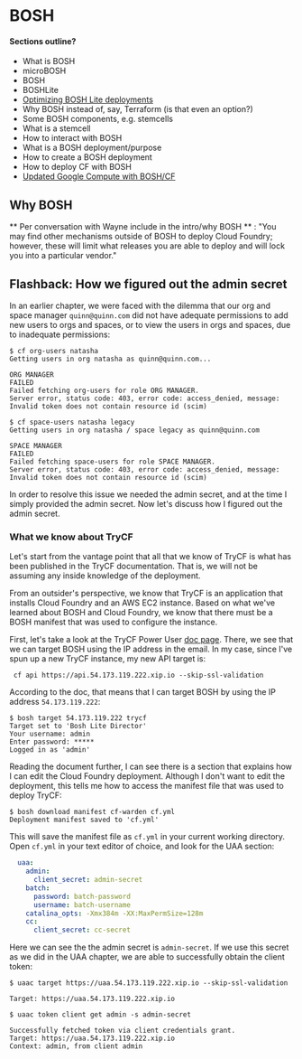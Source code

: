 # BOSH

#### Sections outline?
* What is BOSH
 * microBOSH
 * BOSH
 * BOSHLite
  * [Optimizing BOSH Lite deployments](http://blog.pivotal.io/cloud-foundry-pivotal/products/optimizing-bosh-lite-deployment-times)
* Why BOSH instead of, say, Terraform (is that even an option?)
* Some BOSH components, e.g. stemcells
 * What is a stemcell
* How to interact with BOSH
* What is a BOSH deployment/purpose
* How to create a BOSH deployment
* How to deploy CF with BOSH
* [Updated Google Compute with BOSH/CF](http://blog.pivotal.io/cloud-foundry-pivotal/products/deploy-and-update-your-google-compute-engine-vms-using-cloud-foundry-bosh)



## Why BOSH

** Per conversation with Wayne include in the intro/why BOSH ** : "You may find other mechanisms outside of BOSH to deploy Cloud Foundry; however, these will limit what releases you are able to deploy and will lock you into a particular vendor."

## Flashback: How we figured out the admin secret

In an earlier chapter, we were faced with the dilemma that our org and space manager `quinn@quinn.com` did not have adequate permissions to add new users to orgs and spaces, or to view the users in orgs and spaces, due to inadequate permissions:

```
$ cf org-users natasha
Getting users in org natasha as quinn@quinn.com...

ORG MANAGER
FAILED
Failed fetching org-users for role ORG MANAGER.
Server error, status code: 403, error code: access_denied, message: Invalid token does not contain resource id (scim)

$ cf space-users natasha legacy
Getting users in org natasha / space legacy as quinn@quinn.com

SPACE MANAGER
FAILED
Failed fetching space-users for role SPACE MANAGER.
Server error, status code: 403, error code: access_denied, message: Invalid token does not contain resource id (scim)
```

In order to resolve this issue we needed the admin secret, and at the time I simply provided the admin secret. Now let's discuss how I figured out the admin secret.

### What we know about TryCF

Let's start from the vantage point that all that we know of TryCF is what has been published in the TryCF documentation. That is, we will not be assuming any inside knowledge of the deployment.

From an outsider's perspective, we know that TryCF is an application that installs Cloud Foundry and an AWS EC2 instance. Based on what we've learned about BOSH and Cloud Foundry, we know that there must be a BOSH manifest that was used to configure the instance.

First, let's take a look at the TryCF Power User [doc page](https://trycf.starkandwayne.com/docs/#!upgradeTryCFPowerUser.md). There, we see that we can target BOSH using the IP address in the email. In my case, since I've spun up a new TryCF instance, my new API target is:

```
 cf api https://api.54.173.119.222.xip.io --skip-ssl-validation
```

According to the doc, that means that I can target BOSH by using the IP address `54.173.119.222`:

```
$ bosh target 54.173.119.222 trycf
Target set to 'Bosh Lite Director'
Your username: admin
Enter password: *****
Logged in as 'admin'
```

Reading the document further, I can see there is a section that explains how I can edit the Cloud Foundry deployment. Although I don't want to edit the deployment, this tells me how to access the manifest file that was used to deploy TryCF:

```
$ bosh download manifest cf-warden cf.yml
Deployment manifest saved to 'cf.yml'
```

This will save the manifest file as `cf.yml` in your current working directory. Open `cf.yml` in your text editor of choice, and look for the UAA section:

```yaml
  uaa:
    admin:
      client_secret: admin-secret
    batch:
      password: batch-password
      username: batch-username
    catalina_opts: -Xmx384m -XX:MaxPermSize=128m
    cc:
      client_secret: cc-secret
```

Here we can see the the admin secret is `admin-secret`. If we use this secret as we did in the UAA chapter, we are able to successfully obtain the client token:

```
$ uaac target https://uaa.54.173.119.222.xip.io --skip-ssl-validation

Target: https://uaa.54.173.119.222.xip.io

$ uaac token client get admin -s admin-secret

Successfully fetched token via client credentials grant.
Target: https://uaa.54.173.119.222.xip.io
Context: admin, from client admin
```
